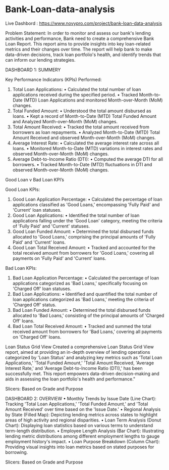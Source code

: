 # Bank-Loan-data-analysis
Live Dashbord : https://www.novypro.com/project/bank-loan-data-analysis

Problem Statement:
In order to monitor and assess our bank's lending activities and performance, Bank need to create a comprehensive Bank Loan Report. This report aims to provide insights into key loan-related metrics and their changes over time. The report will help bank to make data-driven decisions, track loan portfolio's health, and identify trends that can inform our lending strategies.

DASHBOARD 1: SUMMERY

Key Performance Indicators (KPIs) Performed:

1.	Total Loan Applications:
•	Calculated the total number of loan applications received during the specified period.
•	Tracked Month-to-Date (MTD) Loan Applications and monitored Month-over-Month (MoM) changes.
3.	Total Funded Amount:
•	Understood the total amount disbursed as loans.
•	Kept a record of Month-to-Date (MTD) Total Funded Amount and Analyzed Month-over-Month (MoM) changes.
4.	Total Amount Received:
•	Tracked the total amount received from borrowers as loan repayments.
•	Analyzed Month-to-Date (MTD) Total Amount Received and observed Month-over-Month (MoM) changes.
5.	Average Interest Rate:
•	Calculated the average interest rate across all loans.
•	Monitored Month-to-Date (MTD) variations in interest rates and observed Month-over-Month (MoM) changes.
6.	Average Debt-to-Income Ratio (DTI):
•	Computed the average DTI for all borrowers.
•	Tracked Month-to-Date (MTD) fluctuations in DTI and observed Month-over-Month (MoM) changes.

Good Loan v Bad Loan KPI’s

Good Loan KPIs:
1.	Good Loan Application Percentage:
•	Calculated the percentage of loan applications classified as 'Good Loans,' encompassing 'Fully Paid' and 'Current' loan statuses.
2.	Good Loan Applications:
•	Identified the total number of loan applications falling under the 'Good Loan' category, meeting the criteria of 'Fully Paid' and 'Current' statuses.
3.	Good Loan Funded Amount:
•	Determined the total disbursed funds allocated to 'Good Loans,' comprising the principal amounts of 'Fully Paid' and 'Current' loans.
4.	Good Loan Total Received Amount:
•	Tracked and accounted for the total received amount from borrowers for 'Good Loans,' covering all payments on 'Fully Paid' and 'Current' loans.

Bad Loan KPIs:
1.	Bad Loan Application Percentage:
•	Calculated the percentage of loan applications categorized as 'Bad Loans,' specifically focusing on 'Charged Off' loan statuses.
2.	Bad Loan Applications:
•	Identified and quantified the total number of loan applications categorized as 'Bad Loans,' meeting the criteria of 'Charged Off' status.
3.	Bad Loan Funded Amount:
•	Determined the total disbursed funds allocated to 'Bad Loans,' consisting of the principal amounts of 'Charged Off' loans.
4.	Bad Loan Total Received Amount:
•	Tracked and summed the total received amount from borrowers for 'Bad Loans,' covering all payments on 'Charged Off' loans.

Loan Status Grid View
Created a comprehensive Loan Status Grid View report, aimed at providing an in-depth overview of lending operations categorized by 'Loan Status' and analyzing key metrics such as 'Total Loan Applications,' 'Total Funded Amount,' 'Total Amount Received, 'Average Interest Rate,' and 'Average Debt-to-Income Ratio (DTI),' has been successfully met. This report empowers data-driven decision-making and aids in assessing the loan portfolio's health and performance."

Slicers: Based on Grade and Purpose

DASHBOARD 2: OVERVIEW
•	Monthly Trends by Issue Date (Line Chart): Tracking 'Total Loan Applications,' 'Total Funded Amount,' and 'Total Amount Received' over time based on the 'Issue Date.'
•	Regional Analysis by State (Filled Map): Depicting lending metrics across states to highlight areas of high activity and regional disparities.
•	Loan Term Analysis (Donut Chart): Displaying loan statistics based on various terms to understand term-length distribution.
•	Employee Length Analysis (Bar Chart): Illustrating lending metric distributions among different employment lengths to gauge employment history's impact.
•	Loan Purpose Breakdown (Column Chart): Providing visual insights into loan metrics based on stated purposes for borrowing.

Slicers: Based on Grade and Purpose
